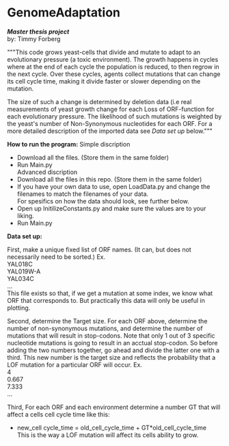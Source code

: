 # GenomeAdaptation<br />
***Master thesis project***<br />
by: Timmy Forberg

"""This code grows yeast-cells that divide and mutate to adapt to an evolutionary pressure (a toxic environment).
 The growth happens in cycles where at the end of each cycle the population is reduced, to then regrow in the next cycle.
 Over these cycles, agents collect mutations that can change its cell cycle time, making it divide faster or slower depending on the mutation.

 The size of such a change is determined by deletion data (i.e real measurements of yeast growth change for each Loss of
 ORF-function for each evolutionary pressure.
 The likelihood of such mutations is weighted by the yeast's number of Non-Synonymous nucleotides for each ORF. For a more detailed description of the imported data see *Data set up* below."""

**How to run the program:**
Simple discription<br />
- Download all the files. (Store them in the same folder)<br />
- Run Main.py<br />
Advanced discription<br />
-  Download all the files in this repo. (Store them in the same folder)  <br />
-  If you have your own data to use, open LoadData.py and change the filenames to match the filenames of your data.   
For spesifics on how the data should look, see further below.<br />
-  Open up InitilizeConstants.py and make sure the values are to your liking.  <br />
-  Run Main.py

**Data set up:**

  First, make a unique fixed list of ORF names. (It can, but does not necessarily need to be sorted.)
Ex. <br />
YAL018C  <br />
YAL019W-A  <br />
YAL034C  <br />
...  
This file exists so that, if we get a mutation at some index, we know what ORF that corresponds to.
But practically this data will only be useful in plotting. 

  Second, determine the Target size. 
For each ORF above, determine the number of non-synonymous mutations, and determine the number of mutations that will result in stop-codons. Note that only 1 out of 3 specific nucleotide mutations is going to result in an acctual stop-codon. So before adding the two numbers together, go ahead and divide the latter one with a third. This new number is the target size and reflects the probability that a LOF mutation for a particular ORF will occur.
Ex. <br />
4  <br />
0.667  <br />
7.333  <br />
...  <br />

  Third, For each ORF and each environment determine a number GT that will affect a cells cell cycle time like this:                             
- new_cell cycle_time = old_cell_cycle_time + GT*old_cell_cycle_time  <br />
This is the way a LOF mutation will affect its cells ability to grow.


                            

